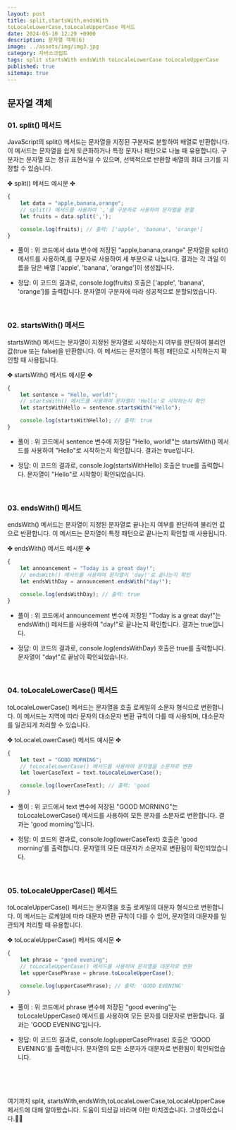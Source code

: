 ```yaml
---
layout: post
title: split,startsWith,endsWith
toLocaleLowerCase,toLocaleUpperCase 메서드
date: 2024-05-10 12:29 +0900
description: 문자열 객체(6)
image: ../assets/img/img3.jpg
category: 자바스크립트
tags: split startsWith endsWith toLocaleLowerCase toLocaleUpperCase
published: true
sitemap: true
---
```



## 문자열 객체<br />

### 01. split() 메서드              
JavaScript의 split() 메서드는 문자열을 지정된 구분자로 분할하여 배열로 반환합니다.
이 메서드는 문자열을 쉽게 토큰화하거나 특정 문자나 패턴으로 나눌 때 유용합니다.
구분자는 문자열 또는 정규 표현식일 수 있으며, 선택적으로 반환할 배열의 최대 크기를 지정할 수 있습니다.

✤ split() 메서드 예시문 ✤

````javascript 
{
    let data = "apple,banana,orange";
    // split() 메서드를 사용하여 ','를 구분자로 사용하여 문자열을 분할
    let fruits = data.split(',');

    console.log(fruits); // 출력: ['apple', 'banana', 'orange']
}
````

* 풀이 :
위 코드에서 data 변수에 저장된 "apple,banana,orange" 문자열을 split() 메서드를 사용하여,를 구분자로 사용하여 세 부분으로 나눕니다.
결과는 각 과일 이름을 담은 배열 ['apple', 'banana', 'orange']이 생성됩니다.

* 정답:
이 코드의 결과로, console.log(fruits) 호출은 ['apple', 'banana', 'orange']를 출력합니다.
문자열이 구분자에 따라 성공적으로 분할되었습니다.

<br />

### 02. startsWith() 메서드              
startsWith() 메서드는 문자열이 지정된 문자열로 시작하는지 여부를 판단하여 불리언 값(true 또는 false)을 반환합니다.
이 메서드는 문자열이 특정 패턴으로 시작하는지 확인할 때 사용됩니다.

✤ startsWith() 메서드 예시문 ✤

````javascript 
{
    let sentence = "Hello, world!";
    // startsWith() 메서드를 사용하여 문자열이 'Hello'로 시작하는지 확인
    let startsWithHello = sentence.startsWith("Hello");

    console.log(startsWithHello); // 출력: true
}
````

* 풀이 :
위 코드에서 sentence 변수에 저장된 "Hello, world!"는 startsWith() 메서드를 사용하여 "Hello"로 시작하는지 확인합니다.
결과는 true입니다.

* 정답:
이 코드의 결과로, console.log(startsWithHello) 호출은 true를 출력합니다.
문자열이 "Hello"로 시작함이 확인되었습니다.

<br />

### 03. endsWith() 메서드            
endsWith() 메서드는 문자열이 지정된 문자열로 끝나는지 여부를 판단하여 불리언 값으로 반환합니다.
이 메서드는 문자열이 특정 패턴으로 끝나는지 확인할 때 사용됩니다.

✤ endsWith() 메서드 예시문 ✤

````javascript 
{
    let announcement = "Today is a great day!";
    // endsWith() 메서드를 사용하여 문자열이 'day!'로 끝나는지 확인
    let endsWithDay = announcement.endsWith("day!");

    console.log(endsWithDay); // 출력: true
}
````

* 풀이 :
위 코드에서 announcement 변수에 저장된 "Today is a great day!"는 endsWith() 메서드를 사용하여 "day!"로 끝나는지 확인합니다.
결과는 true입니다.

* 정답:
이 코드의 결과로, console.log(endsWithDay) 호출은 true를 출력합니다.
문자열이 "day!"로 끝남이 확인되었습니다.

<br />

### 04. toLocaleLowerCase() 메서드            
toLocaleLowerCase() 메서드는 문자열을 호출 로케일의 소문자 형식으로 변환합니다.
이 메서드는 지역에 따라 문자의 대소문자 변환 규칙이 다를 때 사용되며, 대소문자를 일관되게 처리할 수 있습니다.

✤ toLocaleLowerCase() 메서드 예시문 ✤

````javascript 
{
    let text = "GOOD MORNING";
    // toLocaleLowerCase() 메서드를 사용하여 문자열을 소문자로 변환
    let lowerCaseText = text.toLocaleLowerCase();

    console.log(lowerCaseText); // 출력: 'good
}
````

* 풀이 :
위 코드에서 text 변수에 저장된 "GOOD MORNING"는 toLocaleLowerCase() 메서드를 사용하여 모든 문자를 소문자로 변환합니다.
결과는 'good morning'입니다.

* 정답:
이 코드의 결과로, console.log(lowerCaseText) 호출은 'good morning'를 출력합니다.
문자열의 모든 대문자가 소문자로 변환됨이 확인되었습니다.

<br />

### 05. toLocaleUpperCase() 메서드            
toLocaleUpperCase() 메서드는 문자열을 호출 로케일의 대문자 형식으로 변환합니다.
이 메서드는 로케일에 따라 대문자 변환 규칙이 다를 수 있어, 문자열의 대문자를 일관되게 처리할 때 유용합니다.

✤ toLocaleUpperCase() 메서드 예시문 ✤

````javascript 
{
    let phrase = "good evening";
    // toLocaleUpperCase() 메서드를 사용하여 문자열을 대문자로 변환
    let upperCasePhrase = phrase.toLocaleUpperCase();

    console.log(upperCasePhrase); // 출력: 'GOOD EVENING'
}
````

* 풀이 :
위 코드에서 phrase 변수에 저장된 "good evening"는 toLocaleUpperCase() 메서드를 사용하여 모든 문자를 대문자로 변환합니다.
결과는 'GOOD EVENING'입니다.

* 정답:
이 코드의 결과로, console.log(upperCasePhrase) 호출은 'GOOD EVENING'를 출력합니다.
문자열의 모든 소문자가 대문자로 변환됨이 확인되었습니다.

<br />
<br />
<br />

여기까지 split, startsWith,endsWith,toLocaleLowerCase,toLocaleUpperCase 메서드에 대해 알아봤습니다.
도움이 되셨길 바라며 이만 마치겠습니다.
고생하셨습니다.🫶😊